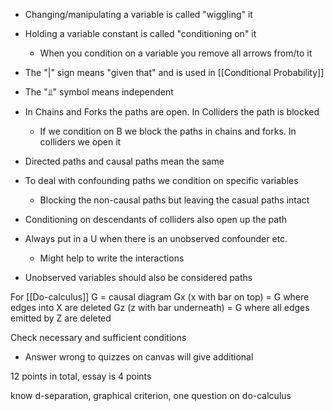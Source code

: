 - Changing/manipulating a variable is called "wiggling" it
- Holding a variable constant is called "conditioning on" it
	- When you condition on a variable you remove all arrows from/to it
- The "|" sign means "given that" and is used in [[Conditional Probability]]
- The "⫫" symbol means independent
- In Chains and Forks the paths are open. In Colliders the path is blocked
	- If we condition on B we block the paths in chains and forks. In colliders we open it
- Directed paths and causal paths mean the same
- To deal with confounding paths we condition on specific variables
	- Blocking the non-causal paths but leaving the casual paths intact
- Conditioning on descendants of colliders also open up the path


- Always put in a U when there is an unobserved confounder etc.
	- Might help to write the interactions

- Unobserved variables should also be considered paths

For [[Do-calculus]]
G = causal diagram
Gx (x with bar on top) = G where edges into X are deleted
Gz (z with bar underneath) = G where all edges emitted by Z are deleted


Check necessary and sufficient conditions

- Answer wrong to quizzes on canvas will give additional 

12 points in total, essay is 4 points

know d-separation, graphical criterion, one question on do-calculus
